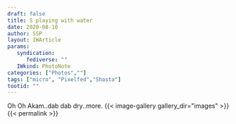 ```yaml
---
draft: false
title: S playing with water
date: 2020-08-10
author: SSP
layout: IWArticle
params:
   syndication:
      fediverse: ""
   IWkind: PhotoNote
categories: ["Photos",""]
tags: ["micro", "Pixelfed","Shasta"] 
tootid: ""
---
```


Oh Oh Akam..dab dab dry..more.
{{< image-gallery gallery_dir="images" >}}
{{< permalink >}}
